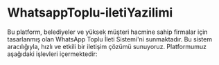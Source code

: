 # WhatsappToplu-iletiYazilimi
Bu platform, belediyeler ve yüksek müşteri hacmine sahip firmalar için tasarlanmış olan WhatsApp Toplu İleti Sistemi'ni sunmaktadır. Bu sistem aracılığıyla, hızlı ve etkili bir iletişim çözümü sunuyoruz. Platformumuz aşağıdaki işlevleri içermektedir:

